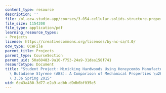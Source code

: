```yaml
---
content_type: resource
description: ''
file: /ol-ocw-studio-app/courses/3-054-cellular-solids-structure-properties-and-applications-spring-2015/6e43a4803d77e2a9adbbd9db6bf035e5_MIT3_054S15_Mimicking_Hard.pdf
file_size: 1154208
file_type: application/pdf
learning_resource_types:
- Projects
license: https://creativecommons.org/licenses/by-nc-sa/4.0/
ocw_type: OCWFile
parent_title: Projects
parent_type: CourseSection
parent_uid: 50a60483-9a10-f753-24a9-31daa158f741
resourcetype: Document
title: "Student Project: Mimicking Hardwoods Using Honeycombs Manufactured from Acrylonitrile\
  \ Butadiene Styrene (ABS): A Comparison of Mechanical Properties \u2013 3.054 /\
  \ 3.36 Spring 2015"
uid: 6e43a480-3d77-e2a9-adbb-d9db6bf035e5
---
```

